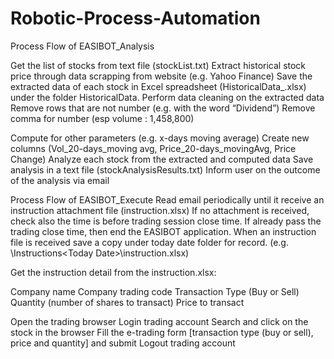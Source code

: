 # Robotic-Process-Automation

Process Flow of EASIBOT_Analysis

Get the list of stocks from text file (stockList.txt)
Extract historical stock price through data scrapping from website (e.g. Yahoo Finance) 
Save the extracted data of each stock in Excel spreadsheet (HistoricalData_<companyName>.xlsx)
     under the folder HistoricalData. 
Perform data cleaning on the extracted data
Remove rows that are not number (e.g. with the word “Dividend”)
Remove comma for number (esp volume : 1,458,800)

Compute for other parameters (e.g. x-days moving average)
Create new columns (Vol_20-days_moving avg, Price_20-days_movingAvg, Price Change) 
Analyze each stock from the extracted and computed data
Save analysis in a text file (stockAnalysisResults.txt)
Inform user on the outcome of the analysis via email 


Process Flow of EASIBOT_Execute
Read email periodically until it receive an instruction attachment file (instruction.xlsx)
If no attachment is received, check also the time is before trading session close time. If already pass
      the trading close time, then end the EASIBOT application.
When an instruction file is received save a copy under today date folder for record. 
      (e.g. \Instructions\<Today Date>\instruction.xlsx)

Get the instruction detail from the instruction.xlsx:
  
Company name
Company trading code
Transaction Type (Buy or Sell)
Quantity (number of shares to transact)
Price to transact

Open the trading browser
Login trading account
Search and click on the stock in the browser
Fill the e-trading form [transaction type (buy or sell), price and quantity] and submit
Logout trading account
